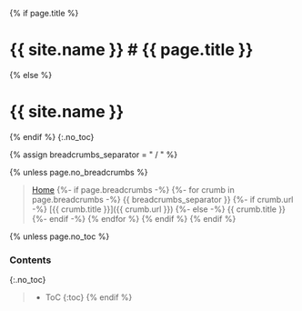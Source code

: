 {% if page.title %}
# {{ site.name }} # {{ page.title }}
{% else %}
# {{ site.name }}
{% endif %}
{:.no_toc}

{% assign breadcrumbs_separator = " / " %}

{% unless page.no_breadcrumbs %}
> [Home](/)
{%- if page.breadcrumbs -%}
{%- for crumb in page.breadcrumbs -%}
    {{ breadcrumbs_separator }}
    {%- if crumb.url -%}
        [{{ crumb.title }}]({{ crumb.url }})
    {%- else -%}
        {{ crumb.title }}
    {%- endif -%}
{% endfor %}
{% endif %}
{% endif %}

{% unless page.no_toc %}
### Contents
{:.no_toc}

> - ToC {:toc}
{% endif %}
